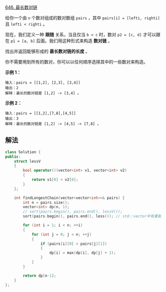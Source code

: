 [646. 最长数对链](https://leetcode.cn/problems/maximum-length-of-pair-chain/)

给你一个由 `n` 个数对组成的数对数组 `pairs` ，其中 `pairs[i] = [lefti, righti]` 且 `lefti < righti` 。

现在，我们定义一种 **跟随** 关系，当且仅当 `b < c` 时，数对 `p2 = [c, d]` 才可以跟在 `p1 = [a, b]` 后面。我们用这种形式来构造 **数对链** 。

找出并返回能够形成的 **最长数对链的长度** 。

你不需要用到所有的数对，你可以以任何顺序选择其中的一些数对来构造。

 

**示例 1：**

```
输入：pairs = [[1,2], [2,3], [3,4]]
输出：2
解释：最长的数对链是 [1,2] -> [3,4] 。
```

**示例 2：**

```
输入：pairs = [[1,2],[7,8],[4,5]]
输出：3
解释：最长的数对链是 [1,2] -> [4,5] -> [7,8] 。
```



## 解法

```cc
class Solution {
public:
    struct lessV
    {
        bool operator()(vector<int> v1, vector<int> v2)
        {
            return v1[0] < v2[0];
        }
    };

    int findLongestChain(vector<vector<int>>& pairs) {
        int n = pairs.size();
        vector<int> dp(n, 1);
        // sort(pairs.begin(), pairs.end(), lessV());
        sort(pairs.begin(), pairs.end(), less()); // std::vector中有重载<

        for (int i = 1; i < n; ++i)
        {
            for (int j = 0; j < n; ++j)
            {
                if (pairs[i][0] > pairs[j][1])
                {
                    dp[i] = max(dp[i], dp[j] + 1);
                }
            }
        }

        return dp[n-1];
    }
};
```

